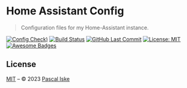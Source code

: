 # Home Assistant Config

> Configuration files for my Home-Assistant instance.

[![Config Check)](https://img.shields.io/github/actions/workflow/status/pascaliske/home-assistant/config-check.yml?branch=master&label=config-check&style=flat-square)](https://github.com/pascaliske/home-assistant/actions/workflows/config-check.yml) [![Build Status](https://img.shields.io/github/actions/workflow/status/pascaliske/home-assistant/image.yml?branch=master&label=image&style=flat-square)](https://github.com/pascaliske/home-assistant/actions/workflows/image.yml) [![GitHub Last Commit](https://img.shields.io/github/last-commit/pascaliske/home-assistant?style=flat-square)](https://github.com/pascaliske/home-assistant) [![License: MIT](https://img.shields.io/badge/License-MIT-blue.svg?style=flat-square)](https://opensource.org/licenses/MIT) [![Awesome Badges](https://img.shields.io/badge/badges-awesome-green.svg?style=flat-square)](https://github.com/Naereen/badges)

## License

[MIT](LICENSE.md) – © 2023 [Pascal Iske](https://pascaliske.dev)
